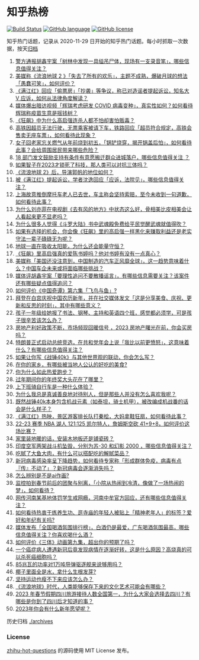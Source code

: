 # 知乎热榜
[![Build Status](https://github.com/ToWeLong/zhihu-hot-questions/workflows/CI/badge.svg)](https://github.com/ToWeLong/zhihu-hot-questions/actions)
[![GitHub language](https://img.shields.io/badge/language-golang-orange.svg)](https://golang.org/)
[![GitHub license](https://img.shields.io/github/license/ToWeLong/zhihu-hot-questions)](https://github.com/ToWeLong/zhihu-hot-questions/blob/main/LICENSE)

知乎热门话题，记录从 2020-11-29 日开始的知乎热门话题。每小时抓取一次数据，按天[归档](./archives)

<!-- BEGIN -->

1. [警方通报胡鑫宇案「树林中发现一具缢吊尸体，现场有一支录音笔」，哪些信息值得关注？](https://www.zhihu.com/question/581078795)
1. [美媒称《流浪地球 2 》「失去了所有的欢乐」，主题不成熟，爆破月球的想法「愚蠢可笑」，如何评价？](https://www.zhihu.com/question/580981292)
1. [《满江红》回应「偷票房」「抄袭」等争议，称已对造谣者提起诉讼，知名大 V 应诉，如何从法律角度解读？](https://www.zhihu.com/question/581023381)
1. [媒体爆出暗访视频「辉瑞考虑研发 COVID 病毒变种」，真实性如何？如何看待辉瑞称疫苗生意是摇钱树？](https://www.zhihu.com/question/581054136)
1. [《狂飙》中为什么高启强连杀人都不怕却害怕贩毒？](https://www.zhihu.com/question/580760712)
1. [高铁因超员无法行驶，无票乘客被请下车，铁路回应「超员符合规定，高铁会售卖无座车票」，如何看待此现象？](https://www.zhihu.com/question/580981543)
1. [女子回老家忘关燃气从年前烧到初五，「锅铲烧穿，揭开锅盖后怕」，如何看待此事？会给周围居民带来哪些危险？](https://www.zhihu.com/question/580959576)
1. [18 部门发文鼓励支持有条件有意愿搬迁群众进城落户，哪些信息值得关注 ？](https://www.zhihu.com/question/580987018)
1. [如果智子在2023才锁死了科技，那人类可以对抗三体吗？](https://www.zhihu.com/question/580063599)
1. [《流浪地球 2》后，导演郭帆的地位如何？](https://www.zhihu.com/question/311731857)
1. [被《满江红》提起诉讼，学者沈逸回应「应诉，法院见」，哪些信息值得关注？](https://www.zhihu.com/question/580994385)
1. [上海故意推倒摩托车老人已去世，车主称会坚持索赔，至今未收到一句道歉，如何看待此事？](https://www.zhihu.com/question/581042105)
1. [为什么刘亦菲在电视剧《去有风的地方》中状态这么好，骨相美比皮相美会让人看起来更不显老吗？](https://www.zhihu.com/question/578503473)
1. [为什么很多人觉得《斗罗大陆》书中武魂殿免费给平民觉醒武魂就值得吹？](https://www.zhihu.com/question/554620774)
1. [如果有选择的机会，你会像《狂飙》里的高启强一样黑化来赚取利益还是老实守法一辈子碌碌无为呢？](https://www.zhihu.com/question/580668343)
1. [地球一直在吸收太阳能，为什么还会能量守恒？](https://www.zhihu.com/question/580165912)
1. [《狂飙》里高启强真的爱陈书婷吗？他对书婷有没有一点真心？](https://www.zhihu.com/question/579741082)
1. [美媒称「美国还没注意到，中国制造的汽车正风靡全球」，这一趋势意味着什么？中国车企未来或将面临哪些挑战？](https://www.zhihu.com/question/580885297)
1. [媒体评胡鑫宇案「要理性追问不要散播谣言」，有哪些信息需要关注？该案件还有哪些疑点值得追问？](https://www.zhihu.com/question/581112988)
1. [如何评价《中国奇谭》第六集「飞鸟与鱼」?](https://www.zhihu.com/question/581061107)
1. [拜登在白宫庆祝中国农历新年，并在社交媒体发文「这是分享美食、庆祝、更新和反思的时刻」，其中有哪些意义？](https://www.zhihu.com/question/580934238)
1. [孩子一年级给她报了书法、钢琴、主持和英语四个班，感觉都必须学，可是孩子很辛苦该怎么办？](https://www.zhihu.com/question/573992982)
1. [房地产利好政策不断，市场频现回暖信号 ，2023 房地产曙光在前，你会买房吗？](https://www.zhihu.com/question/580913348)
1. [特朗普正式启动总统竞选，在共和党年会上说「我比以前更愤怒」，这意味着什么？有哪些信息值得关注？](https://www.zhihu.com/question/581065056)
1. [如果让你写《战锤40k》与其他世界观的联动，你会怎么写？](https://www.zhihu.com/question/580208703)
1. [在你的家乡，有哪些被当地人公认的好吃的美食?](https://www.zhihu.com/question/580747503)
1. [你为什么如此热爱跑步？](https://www.zhihu.com/question/580403362)
1. [过年期间你的年终奖大头花在了哪里？](https://www.zhihu.com/question/579245983)
1. [上下班骑自行车是一种什么体验？](https://www.zhihu.com/question/577967086)
1. [为什么我总是真诚善良地对待别人，但是那些人并没有怎么喜欢我呢？](https://www.zhihu.com/question/580937453)
1. [既然战锤40k本身包含机战元素（如泰坦，骑士机甲），被改编成机战番的话会是什么样子？](https://www.zhihu.com/question/575733822)
1. [《满江红》热映，景区游客排长队打秦桧，大妈拿鞋狂扇，如何看待此事？](https://www.zhihu.com/question/580930321)
1. [22-23 赛季 NBA 湖人 121:125 凯尔特人，詹姆斯空砍 41+9+8，如何评价这场比赛？](https://www.zhihu.com/question/581049909)
1. [家里装地暖的话，安装木地板还是铺瓷砖？](https://www.zhihu.com/question/572338061)
1. [印度空军两架战斗机坠毁，分别为苏-30 和幻影 2000 ，哪些信息值得关注？](https://www.zhihu.com/question/580959924)
1. [吃腻了大鱼大肉，有什么可以搭配吃的解腻菜品？](https://www.zhihu.com/question/576987863)
1. [新冠病毒感染率呈下降趋势，如何看待专家称「形成群体免疫，病毒有点『传』不动了」？新冠病毒会逐渐消失吗？](https://www.zhihu.com/question/580952060)
1. [怎么辨别是不是ai作画?](https://www.zhihu.com/question/567251606)
1. [监控拍到春节前后的团聚与别离，「小院从热闹到冷清，像做了一场热闹的梦」，如何看待？](https://www.zhihu.com/question/580961085)
1. [网传河南某基地体罚学生戒网瘾，河南中牟官方回应，还有哪些信息值得关注？](https://www.zhihu.com/question/580976833)
1. [如何看待热衷于练养生功、逛寺庙的年轻人被贴上「精神老年人」的标签？爱好和年纪有关吗?](https://www.zhihu.com/question/580963039)
1. [媒体发布「全国喝酒氛围排行榜」，白酒仍是最爱，广东喝酒氛围最高，哪些信息值得关注？你喜欢喝什么酒？](https://www.zhihu.com/question/580900268)
1. [如何评价《三体》动画第九集，超出你的预期了吗？](https://www.zhihu.com/question/577294145)
1. [一个癌症病人遭遇新冠后竟发现病情在逐渐好转，这是什么原因？高烧真的可以杀死癌细胞吗？](https://www.zhihu.com/question/580880344)
1. [85兆瓦的功率对1万吨导弹驱逐舰来说够用吗？](https://www.zhihu.com/question/580665206)
1. [椰子里面全是水，拿什么生根发芽?](https://www.zhihu.com/question/580501201)
1. [坚持运动也瘦不下来应该怎么办？](https://www.zhihu.com/question/577383643)
1. [《流浪地球》时代，人类能够保存下来的文化艺术可能会有哪些？](https://www.zhihu.com/question/580439445)
1. [2023 年春节假期四川旅游接待人数全国第一，为什么大家会选择去四川？有哪些是你到了四川后才知道的事？](https://www.zhihu.com/question/580973955)
1. [2023年你会有什么新年愿望呢？](https://www.zhihu.com/question/581034835)

<!-- END -->

历史归档 [./archives](./archives)


### License
[zhihu-hot-questions](https://github.com/towelong/zhihu-hot-questions) 的源码使用 MIT License 发布。